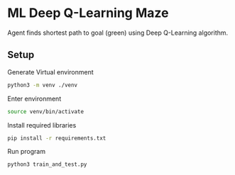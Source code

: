 # ML Deep Q-Learning Maze
Agent finds shortest path to goal (green) using Deep Q-Learning algorithm.

## Setup
Generate Virtual environment
```bash
python3 -m venv ./venv
```
Enter environment
```bash
source venv/bin/activate
```
Install required libraries
```bash
pip install -r requirements.txt
```
Run program
```bash
python3 train_and_test.py
```